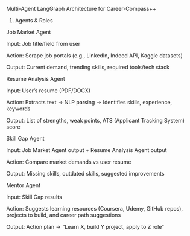 Multi-Agent LangGraph Architecture for Career-Compass++
1. Agents & Roles

Job Market Agent

Input: Job title/field from user

Action: Scrape job portals (e.g., LinkedIn, Indeed API, Kaggle datasets)

Output: Current demand, trending skills, required tools/tech stack

Resume Analysis Agent

Input: User’s resume (PDF/DOCX)

Action: Extracts text → NLP parsing → Identifies skills, experience, keywords

Output: List of strengths, weak points, ATS (Applicant Tracking System) score

Skill Gap Agent

Input: Job Market Agent output + Resume Analysis Agent output

Action: Compare market demands vs user resume

Output: Missing skills, outdated skills, suggested improvements

Mentor Agent

Input: Skill Gap results

Action: Suggests learning resources (Coursera, Udemy, GitHub repos), projects to build, and career path suggestions

Output: Action plan → “Learn X, build Y project, apply to Z role”